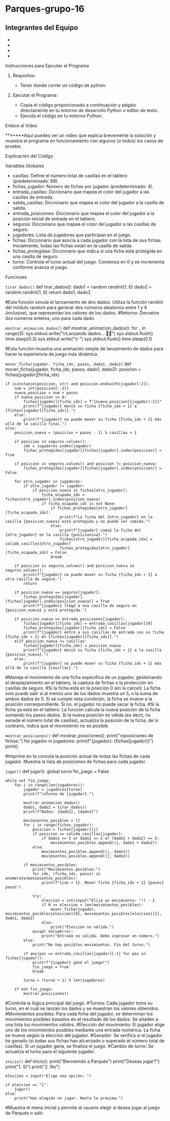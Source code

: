 # Parques-grupo-16

Integrantes del Equipo
-
-
-
-
-

Instrucciones para Ejecutar el Programa

1. Requisitos:
   - Tener donde correr un código de python.

2. Ejecutar el Programa:
   - Copia el código proporcionado a continuación y pégalo directamente en tu entorno de desarrollo Python o editor de texto.
   - Ejecuta el código en tu entorno Python.

Enlace al Video

*******Aquí puedes ver un video que explica brevemente la solución y muestra el programa en funcionamiento con algunos (o todos) los casos de prueba: 

Explicación del Código

Variables Globales

- casillas: Define el número total de casillas en el tablero (predeterminado: 68).
- fichas_jugador: Número de fichas por jugador (predeterminado: 4).
- entrada_casillas: Diccionario que mapea el color del jugador a las casillas de entrada.
- salida_casillas: Diccionario que mapea el color del jugador a la casilla de salida.
- entrada_posiciones: Diccionario que mapea el color del jugador a la posición inicial de entrada en el tablero.
- seguros: Diccionario que mapea el color del jugador a las casillas de seguro.
- jugadores: Lista de jugadores que participan en el juego.
- fichas: Diccionario que asocia a cada jugador con la lista de sus fichas. Inicialmente, todas las fichas están en la casilla de salida.
- fichas_protegidas: Diccionario que indica si una ficha está protegida en una casilla de seguro.
- turno: Controla el turno actual del juego. Comienza en 0 y se incrementa conforme avanza el juego.

Funciones

`tirar_dados()`
def tirar_dados():
    dado1 = random.randint(1, 6)
    dado2 = random.randint(1, 6)
    return dado1, dado2

#Esta función simula el lanzamiento de dos dados. Utiliza la función randint del módulo random para generar dos números aleatorios entre 1 y 6 (inclusive), que representan los valores de los dados.
#Retorno: Devuelve dos números enteros, uno para cada dado.




`mostrar_animacion_dados()`
def mostrar_animacion_dados():
    for _ in range(3):
        sys.stdout.write("\rLanzando dados... 🎲🎲")
        sys.stdout.flush()
        time.sleep(0.3)
        sys.stdout.write("\r                 ")
        sys.stdout.flush()
        time.sleep(0.1)

#Esta función muestra una animación simple de lanzamiento de dados para hacer la experiencia de juego más dinámica.



`mover_ficha(jugador, ficha_idx, pasos, dado1, dado2)`
def mover_ficha(jugador, ficha_idx, pasos, dado1, dado2):
    posicion = fichas[jugador][ficha_idx]
    
    if isinstance(posicion, str) and posicion.endswith(jugador[:2]):
        num = int(posicion[:-2])
        nueva_posicion = num + pasos
        if nueva_posicion <= 8:
            fichas[jugador][ficha_idx] = f"{nueva_posicion}{jugador[:2]}"
            print(f"{jugador} movió su ficha {ficha_idx + 1} a {fichas[jugador][ficha_idx]}.")
        else:
            print(f"{jugador} no puede mover su ficha {ficha_idx + 1} más allá de la casilla final.")
    else:
        posicion_nueva = (posicion + pasos - 1) % casillas + 1

        if posicion in seguros.values():
            idx = jugadores.index(jugador)
            fichas_protegidas[jugador][fichas[jugador].index(posicion)] = True

        if posicion in seguros.values() and posicion != posicion_nueva:
            fichas_protegidas[jugador][fichas[jugador].index(posicion)] = False

        for otro_jugador in jugadores:
            if otro_jugador != jugador:
                if posicion_nueva in fichas[otro_jugador]:
                    ficha_ocupada_idx = fichas[otro_jugador].index(posicion_nueva)
                    if ficha_ocupada_idx is not None:
                        if fichas_protegidas[otro_jugador][ficha_ocupada_idx]:
                            print(f"La ficha del {otro_jugador} en la casilla {posicion_nueva} está protegida y no puede ser comida.")
                        else:
                            print(f"{jugador} comió la ficha del {otro_jugador} en la casilla {posicioniva}.")
                            fichas[otro_jugador][ficha_ocupada_idx] = salida_casillas[otro_jugador]
                            fichas_protegidas[otro_jugador][ficha_ocupada_idx] = False
                        break
        
        if posicion in seguros.values() and posicion_nueva in seguros.values():
            print(f"{jugador} no puede mover su ficha {ficha_idx + 1} a otra casilla de seguro.")
            return
        
        if posicion_nueva == seguros[jugador]:
            fichas_protegidas[jugador][fichas[jugador].index(posicion_nueva)] = True
            print(f"{jugador} llegó a una casilla de seguro en {posicion_nueva} y está protegida.")
        
        if posicion_nueva == entrada_posiciones[jugador]:
            fichas[jugador][ficha_idx] = entrada_casillas[jugador][0]
            fichas_protegidas[jugador][ficha_idx] = False
            print(f"{jugador} entró a sus casillas de entrada con su ficha {ficha_idx + 1} en {fichas[jugador][ficha_idx]}.")
        elif posicion_nueva <= casillas:
            fichas[jugador][ficha_idx] = posicion_nueva
            print(f"{jugador} movió su ficha {ficha_idx + 1} a la casilla {posicion_nueva}.")
        else:
            print(f"{jugador} no puede mover su ficha {ficha_idx + 1} más allá de la casilla {casillas}.")


#Maneja el movimiento de una ficha específica de un jugador, gestionando el desplazamiento en el tablero, la captura de fichas o la protección en casillas de seguro.
#Si la ficha está en la posición 0 (en la cárcel): La ficha solo puede salir si al menos uno de los dados muestra un 5, o la suma de ambos dados es 5. Si se cumple esta condición, la ficha se mueve a la posición correspondiente. Si no, el jugador no puede sacar la ficha.
#Si la ficha ya está en el tablero: La función calcula la nueva posición de la ficha sumando los pasos dados. Si la nueva posición es válida (es decir, no excede el número total de casillas), actualiza la posición de la ficha; de lo contrario, indica que el movimiento no es posible.



`mostrar_posiciones()`
def mostrar_posiciones():
    print("\nposiciones de fichas:")
    for jugador in jugadores:
        print(f"{jugador}: {fichas[jugador]}")
    print()

#Imprime en la consola la posición actual de todas las fichas de cada jugador. Muestra la lista de posiciones de fichas para cada jugador.



`jugar()`
def jugar():
    global turno
    fin_juego = False

    while not fin_juego:
        for i in range(len(jugadores)):
            jugador = jugadores[turno]
            print(f"\nTurno de {jugador}.")
            
            mostrar_animacion_dados()
            dado1, dado2 = tirar_dados()
            print(f"Dados: {dado1}, {dado2}")

            movimientos_posibles = []
            for j in range(fichas_jugador):
                posicion = fichas[jugador][j]
                if posicion == salida_casillas[jugador]:
                    if dado1 == 5 or dado2 == 5 or (dado1 + dado2) == 5:
                        movimientos_posibles.append((j, dado1 + dado2))
                else:
                    movimientos_posibles.append((j, dado1))
                    movimientos_posibles.append((j, dado2))
            
            if movimientos_posibles:
                print("Movimientos posibles:")
                for idx, (ficha_idx, pasos) in enumerate(movimientos_posibles):
                    print(f"{idx + 1}. Mover ficha {ficha_idx + 1} {pasos} pasos")
                
                try:
                    eleccion = int(input("Elija un movimiento: ")) - 1
                    if 0 <= eleccion < len(movimientos_posibles):
                        mover_ficha(jugador, movimientos_posibles[eleccion][0], movimientos_posibles[eleccion][1], dado1, dado2)
                    else:
                        print("Elección no válida.")
                except ValueError:
                    print("Entrada no válida. Debe ingresar un número.")
            else:
                print("No hay posibles movimientos. Fin del turno.")
            
            if any(pos == entrada_casillas[jugador][-1] for pos in fichas[jugador]):
                print(f"{jugador} ganó el juego!")
                fin_juego = True
                break
            
            turno = (turno + 1) % len(jugadores)
        
        if not fin_juego:
            mostrar_posiciones()


#Controla la lógica principal del juego.
#Turnos: Cada jugador toma su turno, en el cual se lanzan los dados y se muestran los valores obtenidos.
#Movimientos posibles: Para cada ficha del jugador, se determinan los movimientos posibles basados en el resultado de los dados. Se añaden a una lista los movimientos válidos.
#Elección del movimiento: El jugador elige uno de los movimientos posibles mediante una entrada numérica. La ficha se mueve según la elección del jugador.
#Ganador: Se verifica si el jugador ha ganado (si todas sus fichas han alcanzado o superado el número total de casillas). Si un jugador gana, se finaliza el juego.
#Cambio de turno: Se actualiza el turno para el siguiente jugador.



`inicio()`
def inicio():
    print("Bienvenido a Parqués")
    print("Deseas jugar?")
    print("1. Sí")
    print("2. No")

    eleccion = input("Elige una opción: ")

    if eleccion == "1":
        jugar()
    else:
        print("Has elegido no jugar. Hasta la próxima.")

#Muestra el menú inicial y permite al usuario elegir si desea jugar al juego de Parqués o salir.
